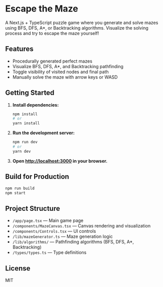 # Escape the Maze

A Next.js + TypeScript puzzle game where you generate and solve mazes using BFS, DFS, A*, or Backtracking algorithms. Visualize the solving process and try to escape the maze yourself!

## Features
- Procedurally generated perfect mazes
- Visualize BFS, DFS, A*, and Backtracking pathfinding
- Toggle visibility of visited nodes and final path
- Manually solve the maze with arrow keys or WASD

## Getting Started

1. **Install dependencies:**
   ```bash
   npm install
   # or
   yarn install
   ```

2. **Run the development server:**
   ```bash
   npm run dev
   # or
   yarn dev
   ```

3. **Open [http://localhost:3000](http://localhost:3000) in your browser.**

## Build for Production

```bash
npm run build
npm start
```

## Project Structure

- `/app/page.tsx` — Main game page
- `/components/MazeCanvas.tsx` — Canvas rendering and visualization
- `/components/Controls.tsx` — UI controls
- `/lib/mazeGenerator.ts` — Maze generation logic
- `/lib/algorithms/` — Pathfinding algorithms (BFS, DFS, A*, Backtracking)
- `/types/types.ts` — Type definitions

## License
MIT 